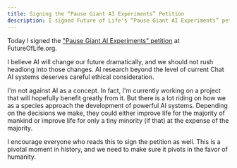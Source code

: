 ```yaml
---
title: Signing the “Pause Giant AI Experiments” Petition
description: I signed Future of Life's “Pause Giant AI Experiments” petition. You should too.
---
```


Today I signed the
["Pause Giant AI Experiments" petition](https://futureoflife.org/open-letter/pause-giant-ai-experiments/)
at FutureOfLife.org.

I believe AI will change our future dramatically,
and we should not rush headlong into those changes.
AI research beyond the level of current Chat AI systems
deserves careful ethical consideration.

I'm not against AI as a concept. In fact, I'm currently
working on a project that will hopefully benefit greatly
from it. But there is a lot riding on how we as a species
approach the development of powerful AI systems.
Depending on the decisions we make, they could either
improve life for the majority of mankind or improve life
for only a tiny minority (if that) at the expense of the majority.

I encourage everyone who reads this to sign the petition
as well. This is a pivotal moment in history, and we
need to make sure it pivots in the favor of humanity.
